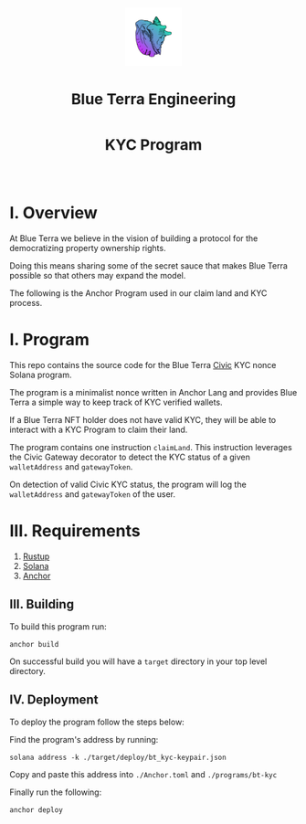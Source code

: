 </br>
<p align="center">
    <img
        style="width:20%;height:auto;"
        src="./docs/img/logo.png">
    </img>
    <div align="center">
        <h3 style="font-size:26px;line-height:40px">
            Blue Terra Engineering
            <br/>
            <br/>
            KYC Program
            <br/>
        </h3>
        <br/>
    </div>
</p>





# I. Overview 

At Blue Terra we believe in the vision of building a protocol for the democratizing property ownership rights. 

Doing this means sharing some of the secret sauce that makes Blue Terra possible so that others may expand the model. 

The following is the Anchor Program used in our claim land and KYC process.

# I. Program

This repo contains the source code for the Blue Terra [Civic](https://www.civic.com/) KYC nonce Solana program.

The program is a minimalist nonce written in Anchor Lang and provides Blue Terra a simple way to keep track of KYC verified wallets. 

If a Blue Terra NFT holder does not have valid KYC, they will be able to interact with a KYC Program to claim their land. 

The program contains one instruction `claimLand`. This instruction leverages the Civic Gateway decorator to detect the KYC status of a given `walletAddress` and `gatewayToken`. 

On detection of valid Civic KYC status, the program will log the `walletAddress` and `gatewayToken` of the user.

# III. Requirements

1) [Rustup](https://rustup.rs/)
2) [Solana](https://docs.solana.com/cli/install-solana-cli-tools)
3) [Anchor]()

## III. Building

To build this program run: 

    anchor build 

On successful build you will have a `target` directory in your top level directory.

## IV. Deployment 

To deploy the program follow the steps below: 

Find the program's address by running:

    solana address -k ./target/deploy/bt_kyc-keypair.json

Copy and paste this address into `./Anchor.toml` and `./programs/bt-kyc`

Finally run the following:

    anchor deploy 








